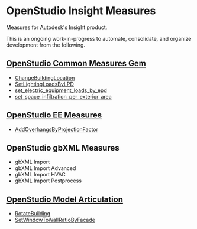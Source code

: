 # OpenStudio Insight Measures

Measures for Autodesk's Insight product.

This is an ongoing work-in-progress to automate, consolidate, and organize development from the following.

## [OpenStudio Common Measures Gem](https://github.com/NREL/openstudio-common-measures-gem)

- [ChangeBuildingLocation](https://github.com/NREL/openstudio-common-measures-gem/tree/develop/lib/measures/ChangeBuildingLocation)
- [SetLightingLoadsByLPD](https://github.com/NREL/openstudio-common-measures-gem/tree/develop/lib/measures/SetLightingLoadsByLPD)
- [set_electric_equipment_loads_by_epd](https://github.com/NREL/openstudio-common-measures-gem/tree/develop/lib/measures/set_electric_equipment_loads_by_epd)
- [set_space_infiltration_per_exterior_area](https://github.com/NREL/openstudio-common-measures-gem/tree/develop/lib/measures/set_space_infiltration_per_exterior_area)

## [OpenStudio EE Measures](https://github.com/NREL/openstudio-ee-gem)

- [AddOverhangsByProjectionFactor](https://github.com/NREL/openstudio-ee-gem/tree/develop/lib/measures/AddOverhangsByProjectionFactor)

## OpenStudio gbXML Measures

- gbXML Import
- gbXML Import Advanced
- gbXML Import HVAC
- gbXML Import Postprocess

## [OpenStudio Model Articulation](https://github.com/NREL/openstudio-model-articulation-gem)

- [RotateBuilding](https://github.com/NREL/openstudio-model-articulation-gem/tree/develop/lib/measures/RotateBuilding)
- [SetWindowToWallRatioByFacade](https://github.com/NREL/openstudio-model-articulation-gem/tree/develop/lib/measures/SetWindowToWallRatioByFacade)
